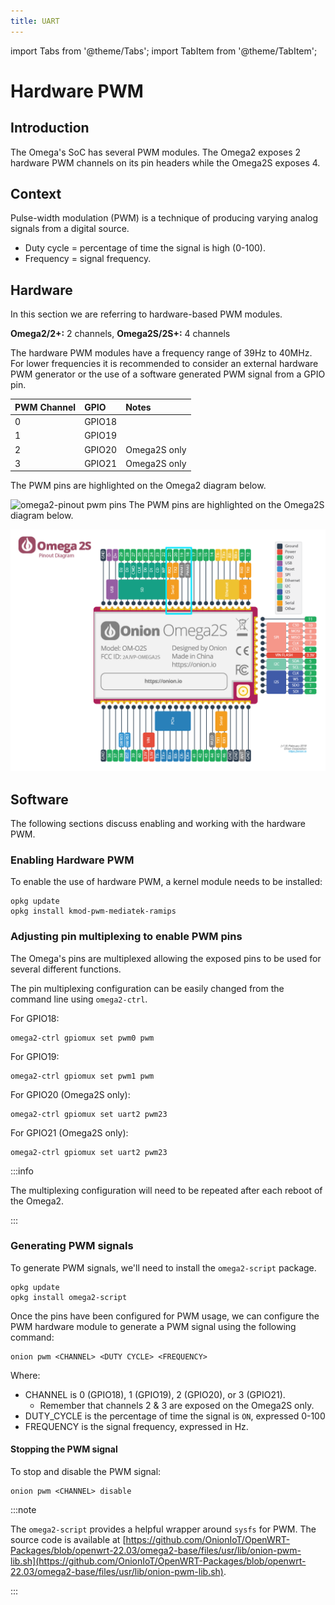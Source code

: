 ```yaml
---
title: UART
---
```


import Tabs from '@theme/Tabs';
import TabItem from '@theme/TabItem';

# Hardware PWM

## Introduction
The Omega's SoC has several PWM modules. The Omega2 exposes 2 hardware PWM channels on its pin headers while the Omega2S exposes 4.

## Context
Pulse-width modulation (PWM) is a technique of producing varying analog signals from a digital source.
- Duty cycle = percentage of time the signal is high (0-100).
- Frequency = signal frequency.

## Hardware
In this section we are referring to hardware-based PWM modules.

**Omega2/2+:** 2 channels, **Omega2S/2S+:** 4 channels

The hardware PWM modules have a frequency range of 39Hz to 40MHz. For lower frequencies it is recommended to consider an external hardware PWM generator or the use of a software generated PWM signal from a GPIO pin.

| PWM Channel | GPIO   | Notes        |
| :---------- | :----- | :----------- |
| 0           | GPIO18 |              |
| 1           | GPIO19 |              |
| 2           | GPIO20 | Omega2S only |
| 3           | GPIO21 | Omega2S only |

<Tabs>
	<TabItem value="omega2" label="Omega2" default>
	The PWM pins are highlighted on the Omega2 diagram below.

![omega2-pinout pwm pins](/assets/omega2-pinout-pwm-highlights.png)
	</TabItem>
	<TabItem value="omega2s" label="Omega2S">
	The PWM pins are highlighted on the Omega2S diagram below.

![omega2s-pinout pwm pins](./assets/omega2s-pinout-pwm-highlights.png)
	</TabItem>
</Tabs>

## Software
The following sections discuss enabling and working with the hardware PWM.

### Enabling Hardware PWM
To enable the use of hardware PWM, a kernel module needs to be installed:
```
opkg update   
opkg install kmod-pwm-mediatek-ramips
```

### Adjusting pin multiplexing to enable PWM pins
The Omega's pins are multiplexed allowing the exposed pins to be used for several different functions.

The pin multiplexing configuration can be easily changed from the command line using `omega2-ctrl`.

For GPIO18:
```
omega2-ctrl gpiomux set pwm0 pwm
```

For GPIO19:
```
omega2-ctrl gpiomux set pwm1 pwm
```

For GPIO20 (Omega2S only):
```
omega2-ctrl gpiomux set uart2 pwm23
```

For GPIO21 (Omega2S only):
```
omega2-ctrl gpiomux set uart2 pwm23
```

:::info

The multiplexing configuration will need to be repeated after each reboot of the Omega2.

:::

### Generating PWM signals
To generate PWM signals, we'll need to install the `omega2-script` package.
```
opkg update
opkg install omega2-script
```

Once the pins have been configured for PWM usage, we can configure the PWM hardware module to generate a PWM signal using the following command:
```
onion pwm <CHANNEL> <DUTY CYCLE> <FREQUENCY>
```

Where:

- CHANNEL is 0 (GPIO18), 1 (GPIO19), 2 (GPIO20), or 3 (GPIO21).
	- Remember that channels 2 & 3 are exposed on the Omega2S only.
- DUTY_CYCLE is the percentage of time the signal is `ON`, expressed 0-100
- FREQUENCY is the signal frequency, expressed in Hz.

#### Stopping the PWM signal
To stop and disable the PWM signal:
```
onion pwm <CHANNEL> disable
```

:::note

The `omega2-script` provides a helpful wrapper around `sysfs` for PWM. The source code is available at [https://github.com/OnionIoT/OpenWRT-Packages/blob/openwrt-22.03/omega2-base/files/usr/lib/onion-pwm-lib.sh](https://github.com/OnionIoT/OpenWRT-Packages/blob/openwrt-22.03/omega2-base/files/usr/lib/onion-pwm-lib.sh). 

:::

